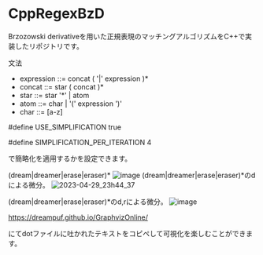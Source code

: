 # CppRegexBzD

Brzozowski derivativeを用いた正規表現のマッチングアルゴリズムをC++で実装したリポジトリです。

文法

- expression ::= concat ( '|' expression )*
- concat ::= star ( concat )*
- star ::= star '*' | atom
- atom ::= char | '(' expression ')'
- char ::= [a-z]




#define USE_SIMPLIFICATION true

#define SIMPLIFICATION_PER_ITERATION 4

で簡略化を適用するかを設定できます。

(dream|dreamer|erase|eraser)\*
![image](https://user-images.githubusercontent.com/46624038/235308722-3ba2b734-76c3-416e-9a50-ed5408ed264d.png)
(dream|dreamer|erase|eraser)\*のdによる微分。
![2023-04-29_23h44_37](https://user-images.githubusercontent.com/46624038/235308749-4bf8517b-c2c8-4447-abc5-c7978651a81b.png)

(dream|dreamer|erase|eraser)\*のd,rによる微分。
![image](https://user-images.githubusercontent.com/46624038/235436792-a0eacbed-c863-4921-855c-6d733976db14.png)


https://dreampuf.github.io/GraphvizOnline/

にてdotファイルに吐かれたテキストをコピペして可視化を楽しむことができます。
